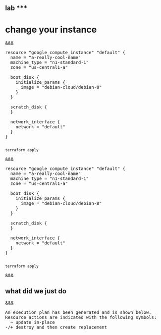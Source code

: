<!-- .slide: data-background="#6401b5" -->
## lab ***
# change your instance
&&&
<pre>
resource "google_compute_instance" "default" {
  <span class="fragment highlight-green">name = "a-really-cool-name"</span>
  machine_type = "n1-standard-1"
  zone = "us-central1-a"

  boot_disk {
    initialize_params {
      image = "debian-cloud/debian-8"
    }
  }

  scratch_disk {
  }

  network_interface {
    network = "default"
  }
}
</pre>

<pre class='fragment' ><code data-trim data-noescape>
terraform apply
</pre></code>

&&&
<pre>
resource "google_compute_instance" "default" {
  name = "a-really-cool-name"
  <span class="fragment highlight-green">machine_type = "n1-standard-1"</span>
  zone = "us-central1-a"

  boot_disk {
    initialize_params {
      image = "debian-cloud/debian-8"
    }
  }

  scratch_disk {
  }

  network_interface {
    network = "default"
  }
}
</pre>

<pre class='fragment' ><code data-trim data-noescape>
terraform apply
</pre></code>

&&&
## what did we just do
&&&

<pre>
An execution plan has been generated and is shown below.
Resource actions are indicated with the following symbols:
<span class="fragment highlight-current-green">  ~ update in-place</span>
<span class="fragment highlight-current-green">-/+ destroy and then create replacement</span>
</pre>


